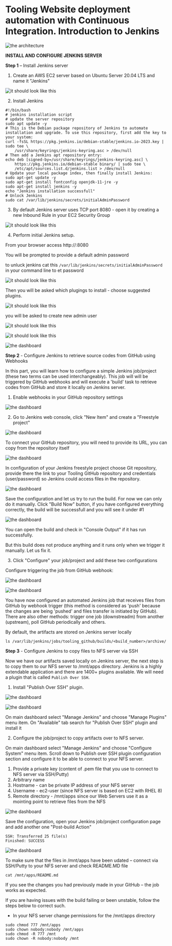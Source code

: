 # Tooling Website deployment automation with Continuous Integration. Introduction to Jenkins

![the architecture](./images/1.PNG)

**INSTALL AND CONFIGURE JENKINS SERVER**

**Step 1** – Install Jenkins server

1. Create an AWS EC2 server based on Ubuntu Server 20.04 LTS and name it "Jenkins"

![it should look like this](./images/2.PNG)

2. Install Jenkins

```
#!/bin/bash
# jenkins installation script
# update the server repository
sudo apt update -y
# This is the Debian package repository of Jenkins to automate installation and upgrade. To use this repository, first add the key to your system:
curl -fsSL https://pkg.jenkins.io/debian-stable/jenkins.io-2023.key | sudo tee \
    /usr/share/keyrings/jenkins-keyring.asc > /dev/null
# Then add a Jenkins apt repository entry:
echo deb [signed-by=/usr/share/keyrings/jenkins-keyring.asc] \
    https://pkg.jenkins.io/debian-stable binary/ | sudo tee \
    /etc/apt/sources.list.d/jenkins.list > /dev/null
# Update your local package index, then finally install Jenkins:
sudo apt-get update -y
sudo apt-get install fontconfig openjdk-11-jre -y
sudo apt-get install jenkins -y
echo "Jenkins installation successfull"
# Unlock Jenkins
sudo cat /var/lib/jenkins/secrets/initialAdminPassword
```

3. By default Jenkins server uses TCP port 8080 - open it by creating a new Inbound Rule in your EC2 Security Group

![it should look like this](./images/3.PNG)

4. Perform initial Jenkins setup.

From your browser access http://<Jenkins-Server-Public-IP-Address-or-Public-DNS-Name>:8080

You will be prompted to provide a default admin password

to unluck jenkins cat this `/var/lib/jenkins/secrets/initialAdminPassword` in your command line to et password

![it should look like this](./images/4.PNG)

Then you will be asked which plugings to install - choose suggested plugins.

![it should look like this](./images/5.PNG)

you will be asked to create new admin user

![it should look like this](./images/6.PNG)

![it should look like this](./images/7.PNG)

![the dashboard](./images/7.PNG)

**Step 2** - Configure Jenkins to retrieve source codes from GitHub using Webhooks 

In this part, you will learn how to configure a simple Jenkins job/project (these two terms can be used interchangeably). This job will will be triggered by GitHub webhooks and will execute a 'build' task to retrieve codes from GitHub and store it locally on Jenkins server.

1. Enable webhooks in your GitHub repository settings

![the dashboard](./images/9.PNG)

2. Go to Jenkins web console, click "New Item" and create a "Freestyle project"

![the dashboard](./images/10.PNG)

To connect your GitHub repository, you will need to provide its URL, you can copy from the repository itself

![the dashboard](./images/11.PNG)

In configuration of your Jenkins freestyle project choose Git repository, provide there the link to your Tooling GitHub repository and credentials (user/password) so Jenkins could access files in the repository.

![the dashboard](./images/12.PNG)

Save the configuration and let us try to run the build. For now we can only do it manually.
Click "Build Now" button, if you have configured everything correctly, the build will be successfull and you will see it under #1

![the dashboard](./images/13.PNG)

You can open the build and check in "Console Output" if it has run successfully.

But this build does not produce anything and it runs only when we trigger it manually. Let us fix it.

3. Click "Configure" your job/project and add these two configurations

Configure triggering the job from GitHub webhook:

![the dashboard](./images/15.PNG)

![the dashboard](./images/14.PNG)

You have now configured an automated Jenkins job that receives files from GitHub by webhook trigger (this method is considered as 'push' because the changes are being 'pushed' and files transfer is initiated by GitHub). There are also other methods: trigger one job (downstreadm) from another (upstream), poll GitHub periodically and others.

By default, the artifacts are stored on Jenkins server locally

`ls /var/lib/jenkins/jobs/tooling_github/builds/<build_number>/archive/
`

**Step 3** - Configure Jenkins to copy files to NFS server via SSH

Now we have our artifacts saved locally on Jenkins server, the next step is to copy them to our NFS server to /mnt/apps directory.
Jenkins is a highly extendable application and there are 1400+ plugins available. We will need a plugin that is called `Publish Over SSH`.

1. Install "Publish Over SSH" plugin.

![the dashboard](./images/16.PNG)

![the dashboard](./images/17.PNG)

On main dashboard select "Manage Jenkins" and choose "Manage Plugins" menu item.
On "Available" tab search for "Publish Over SSH" plugin and install it

2. Configure the job/project to copy artifacts over to NFS server.

On main dashboard select "Manage Jenkins" and choose "Configure System" menu item.
Scroll down to Publish over SSH plugin configuration section and configure it to be able to connect to your NFS server.

1. Provide a private key (content of .pem file that you use to connect to NFS server via SSH/Putty)
2. Arbitrary name
3. Hostname - can be private IP address of your NFS server
4. Username - ec2-user (since NFS server is based on EC2 with RHEL 8)
5. Remote directory - /mnt/apps since our Web Servers use it as a mointing point to retrieve files from the NFS

![the dashboard](./images/18.PNG)

Save the configuration, open your Jenkins job/project configuration page and add another one "Post-build Action"

```
SSH: Transferred 25 file(s)
Finished: SUCCESS
```

![the dashboard](./images/19.PNG)

To make sure that the files in /mnt/apps have been udated – connect via SSH/Putty to your NFS server and check README.MD file

`cat /mnt/apps/README.md`

If you see the changes you had previously made in your GitHub – the job works as expected.

If you are having issues with the build failing or been unstable, follow the steps below to correct such.

+ In your NFS server change permissions for the /mnt/apps directory

```
sudo chmod 777 /mnt/apps
sudo chown nobody:nobody /mnt/apps
sudo chmod -R 777 /mnt
sudo chown -R nobody:nobody /mnt
```